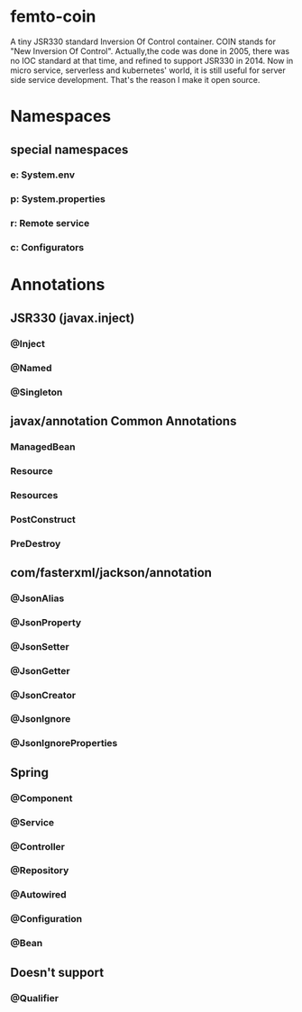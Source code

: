 # femto-coin
A tiny JSR330 standard Inversion Of Control container.  COIN stands for "New Inversion Of Control".  Actually,the code was done in 2005, there was no IOC standard at that time, and refined to support JSR330 in 2014. Now in micro service, serverless and kubernetes' world, it is still useful for server side service development. That's the reason I make it open source.

# Namespaces
## special namespaces
### e: System.env
### p: System.properties
### r: Remote service
### c: Configurators


# Annotations
## JSR330 (javax.inject)
### @Inject
### @Named
### @Singleton

## javax/annotation Common Annotations
### ManagedBean
### Resource
### Resources
### PostConstruct
### PreDestroy

## com/fasterxml/jackson/annotation
### @JsonAlias
### @JsonProperty
### @JsonSetter
### @JsonGetter
### @JsonCreator
### @JsonIgnore
### @JsonIgnoreProperties

## Spring
### @Component
### @Service
### @Controller
### @Repository
### @Autowired
### @Configuration
### @Bean


## Doesn't support
### @Qualifier

